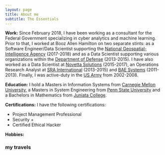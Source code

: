```yaml
---
layout: page
title: About me
subtitle: The Essentials
---
```


**Work:** Since February 2018, I have been working as a consultant for the Federal Government specializing in cyber analytics and machine learning. Prior to that, I worked at Booz Allen Hamilton on two separate stints: as a Software Engineer/Data Scientist supporting the [National Geospatial-Intelligence Agency](https://www.nga.mil/Pages/Default.aspx) (2017-2018) and as a Data Scientist supporting various organizations within the [Department of Defense](https://www.defense.gov/) (2013-2015). I have also worked as a Data Scientist at [Novetta Solutions](www.novetta.com) (2015-2017), an Operations Research Analyst at [SRA International](https://www.linkedin.com/company/sra-international/) (2013-2015) and [BAE Systems](https://www.baesystems.com/en/home) (2011-2013). Finally, I was active-duty in the [US Army](https://www.army.mil) from 2002-2008.

**Education:** I hold a Masters in Information Systems from [Carnegie Mellon University](https://www.cmu.edu), a Masters in System Engineering from [Penn State University](https://www.psu.edu) and a Bachelors in Mathematics from [Juniata College](https://www.juniata.edu).

**Certifications:** I have the following certifications: 
- Project Management Professional
- Security +
- Certified Ethical Hacker

**Hobbies:**

### my travels

